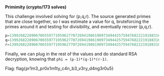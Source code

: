 **Primimity (crypto/173 solves)**

This challenge involved solving for (p,q,r). The source generated primes that are close together, so I was estimate a value for q, bruteforcing the primes around it and testing for divisibility, and eventually recover (p,q,r).

```python
p=139926822890670655977195962770726941986198973494425759476822219188316377933161673759394901805855617939978281385708941597117531007973713846772205166659227214187622925135931456526921198848312215276630974951050306344412865900075089120689559331322162952820292429725303619113876104177529039691490258588465409397803
q=139926822890670655977195962770726941986198973494425759476822219188316377933161673759394901805855617939978281385708941597117531007973713846772205166659227214187622925135931456526921198848312215276630974951050306344412865900075089120689559331322162952820292429725303619113876104177529039691490258588465409208581
r=139926822890670655977195962770726941986198973494425759476822219188316377933161673759394901805855617939978281385708941597117531007973713846772205166659227214187622925135931456526921198848312215276630974951050306344412865900075089120689559331322162952820292429725303619113876104177529039691490258588465409494847
```

Finally, we can plug in the rest of the values and do standard RSA decryption, knowing that `phi = (p-1)*(q-1)*(r-1)`.

Flag: flag{pr1m3_pr0x1m1ty_c4n_b3_v3ry_d4ng3r0u5}
